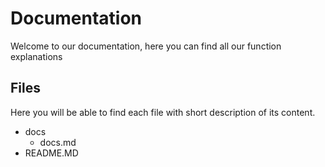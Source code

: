 # Documentation

Welcome to our documentation, here you can find all our function explanations


## Files

Here you will be able to find each file with short description of its content.

* docs
  * docs.md
* README.MD
